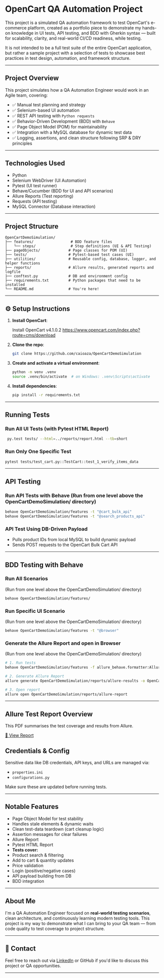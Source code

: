 # OpenCart QA Automation Project

This project is a simulated QA automation framework to test OpenCart's e-commerce platform, created as a portfolio piece to demonstrate my hands-on knowledge in UI tests, API testing, and BDD with Gherkin syntax — built for scalability, clarity, and real-world CI/CD readiness, while testing.

It is not intended to be a full test suite of the entire OpenCart application, but rather a sample project with a selection of tests to showcase best practices in test design, automation, and framework structure.

---

## Project Overview

This project simulates how a QA Automation Engineer would work in an Agile team, covering:

- ✅ Manual test planning and strategy
- ✅ Selenium-based UI automation
- ✅ REST API testing with `Python requests`
- ✅ Behavior-Driven Development (BDD) with `Behave`
- ✅ Page Object Model (POM) for maintainability
- ✅ Integration with a MySQL database for dynamic test data
- ✅ Logging, assertions, and clean structure following SRP & DRY principles

---

## Technologies Used

- Python
- Selenium WebDriver (UI Automation)
- Pytest (UI test runner)
- Behave/Cucumber (BDD for UI and API scenarios)
- Allure Reports (Test reporting)
- Requests (API testing)
- MySQL Connector (Database interaction)

---

## Project Structure

```
OpenCartDemoSimulation/
├── features/                 # BDD feature files
│   └── steps/                # Step definitions (UI & API Testing)
├── pageObjects/             # Page classes for POM (UI)
├── tests/                   # Pytest-based test cases (UI)
├── utilities/               # Reusable config, database, logger, and helper functions
├── reports/                 # Allure results, generated reports and logfile
├── conftest.py              # DB and environment config
├── requirements.txt         # Python packages that need to be installed
└── README.md                # You're here!
```

---

## ⚙️ Setup Instructions

1. **Install OpenCart**:

   Install OpenCart v4.1.0.2
   https://www.opencart.com/index.php?route=cms/download

2. **Clone the repo**:

   ```bash
   git clone https://github.com/caioaza/OpenCartDemoSimulation

   ```

3. **Create and activate a virtual environment**:

   ```bash
   python -m venv .venv
   source .venv/bin/activate  # on Windows: .venv\Scripts\activate
   ```

4. **Install dependencies**:

   ```bash
   pip install -r requirements.txt
   ```

---

## Running Tests

### Run All UI Tests (with Pytest HTML Report)

```bash
 py.test tests/ --html=../reports/report.html --tb=short
```

### Run Only One Specific Test

```bash
pytest tests/test_cart.py::TestCart::test_1_verify_items_data
```

---

## API Testing

### Run API Tests with Behave (Run from one level above the OpenCartDemoSimulation/ directory)

```bash
behave OpenCartDemoSimulation/features -t "@cart_bulk_api"
behave OpenCartDemoSimulation/features -t "@search_products_api"
```

### API Test Using DB-Driven Payload

- Pulls product IDs from local MySQL to build dynamic payload
- Sends POST requests to the OpenCart Bulk Cart API

---

## BDD Testing with Behave

### Run All Scenarios
(Run from one level above the OpenCartDemoSimulation/ directory)

```bash
behave OpenCartDemoSimulation/features/
```

### Run Specific UI Scenario
(Run from one level above the OpenCartDemoSimulation/ directory)

```bash
behave OpenCartDemoSimulation/features -t "@browser"
```

### Generate the Allure Report and open in Browser
(Run from one level above the OpenCartDemoSimulation/ directory)

```bash
# 1. Run tests
behave OpenCartDemoSimulation/features -f allure_behave.formatter:AllureFormatter -o OpenCartDemoSimulation/reports/allure-results

# 2. Generate Allure Report
allure generate OpenCartDemoSimulation/reports/allure-results -o OpenCartDemoSimulation/reports/allure-report --clean

# 3. Open report
allure open OpenCartDemoSimulation/reports/allure-report
```

---

## Allure Test Report Overview
This PDF summarises the test coverage and results from Allure.

[📄 View Report](./docs/Allure_Test_Report_Overview.pdf)


## Credentials & Config

Sensitive data like DB credentials, API keys, and URLs are managed via:

- `properties.ini`
- `configurations.py`

Make sure these are updated before running tests.

---

## Notable Features

- Page Object Model for test stability
- Handles stale elements & dynamic waits
- Clean test-data teardown (cart cleanup logic)
- Assertion messages for clear failures
- Allure Report
- Pytest HTML Report
- **Tests cover:**
- Product search & filtering
- Add to cart & quantity updates
- Price validation
- Login (positive/negative cases)
- API payload building from DB
- BDD integration

---

## About Me

I'm a QA Automation Engineer focused on **real-world testing scenarios**, clean architecture, and continuously learning modern testing tools. This project is my way to demonstrate what I can bring to your QA team — from code quality to test coverage to project structure.

---

## 📧 Contact

Feel free to reach out via [LinkedIn](https://www.linkedin.com/in/caio-aza) or GitHub if you'd like to discuss this project or QA opportunities.

---
